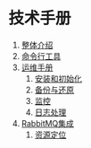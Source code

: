 技术手册
================================================

1. [整体介绍](1.intro.md)
1. [命令行工具](2.cmd.md)
1. [运维手册](3.operation/README.md)
    1. [安装和初始化](3.operation/1.install.md)
    1. [备份与还原](3.operation/2.backup.md)
    1. [监控](3.operation/3.monitor.md)
    1. [日志处理](3.operation/4.log.md)
1. [RabbitMQ集成](4.rabbitmq/README.md)
    1. [资源定位](4.rabbitmq/1.intro.md)
